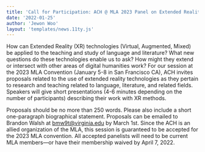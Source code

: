 ```yaml
---
title: 'Call for Participation: ACH @ MLA 2023 Panel on Extended Reality'
date: '2022-01-25'
author: 'Jewon Woo'
layout: 'templates/news.11ty.js'
---
```

How can Extended Reality (XR) technologies (Virtual, Augmented, Mixed) be applied to the teaching and study of language and literature? What new questions do these technologies enable us to ask? How might they extend or intersect with other areas of digital humanities work? For our session at the 2023 MLA Convention (January 5-8 in San Francisco CA), ACH invites proposals related to the use of extended reality technologies as they pertain to research and teaching related to language, literature, and related fields. Speakers will give short presentations (4-6 minutes depending on the number of participants) describing their work with XR methods.

Proposals should be no more than 250 words. Please also include a short one-paragraph biographical statement. Proposals can be emailed to Brandon Walsh at [bmw9t@virginia.edu](mailto:bmw9t@virginia.edu) by March 1st. Since the ACH is an allied organization of the MLA, this session is guaranteed to be accepted for the 2023 MLA convention. All accepted panelists will need to be current MLA members—or have their membership waived by April 7, 2022.
